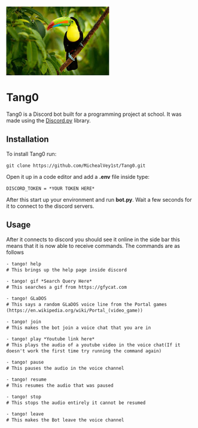 ![](toucan.jpeg)
# Tang0
Tang0 is a Discord bot built for a programming project at school. It was made using the [Discord.py](https://discordpy.readthedocs.io/en/stable/) library.

## Installation
To install Tang0 run:
```
git clone https://github.com/MichealVey1st/Tang0.git
``` 
Open it up in a code editor and add a **.env** file inside type:
```
DISCORD_TOKEN = *YOUR TOKEN HERE*
```
After this start up your environment and run **bot.py**.
Wait a few seconds for it to connect to the discord servers.

## Usage
After it connects to discord you should see it online in the side bar this means that it is now able to receive commands. The commands are as follows
```
- tango! help
# This brings up the help page inside discord
```

```
- tango! gif *Search Query Here*
# This searches a gif from https://gfycat.com
```

```
- tango! GLaDOS
# This says a random GLaDOS voice line from the Portal games (https://en.wikipedia.org/wiki/Portal_(video_game))
```

```
- tango! join
# This makes the bot join a voice chat that you are in
```

```
- tango! play *Youtube link here*
# This plays the audio of a youtube video in the voice chat(If it doesn't work the first time try running the command again)
```

```
- tango! pause
# This pauses the audio in the voice channel
```

```
- tango! resume
# This resumes the audio that was paused
```

```
- tango! stop
# This stops the audio entirely it cannot be resumed
```

```
- tango! leave
# This makes the Bot leave the voice channel
```